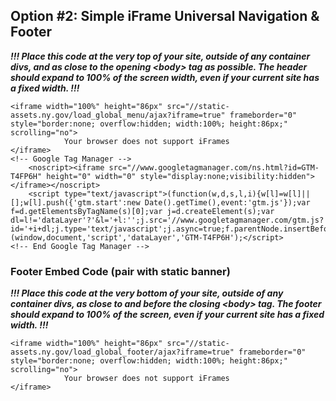 ## Option #2: Simple iFrame Universal Navigation & Footer

___!!! Place this code at the very top of your site, outside of any container divs, and as close to the opening \<body\> tag as possible. The header should expand to 100% of the screen width, even if your current site has a fixed width. !!!___


```
<iframe width="100%" height="86px" src="//static-assets.ny.gov/load_global_menu/ajax?iframe=true" frameborder="0" style="border:none; overflow:hidden; width:100%; height:86px;" scrolling="no">
            Your browser does not support iFrames
</iframe>    
<!-- Google Tag Manager -->
    <noscript><iframe src="//www.googletagmanager.com/ns.html?id=GTM-T4FP6H" height="0" width="0" style="display:none;visibility:hidden"></iframe></noscript>
    <script type="text/javascript">(function(w,d,s,l,i){w[l]=w[l]||[];w[l].push({'gtm.start':new Date().getTime(),event:'gtm.js'});var f=d.getElementsByTagName(s)[0];var j=d.createElement(s);var dl=l!='dataLayer'?'&l='+l:'';j.src='//www.googletagmanager.com/gtm.js?id='+i+dl;j.type='text/javascript';j.async=true;f.parentNode.insertBefore(j,f);})(window,document,'script','dataLayer','GTM-T4FP6H');</script>
<!-- End Google Tag Manager -->
```

### Footer Embed Code (pair with static banner)

 ___!!! Place this code at the very bottom of your site, outside of any container divs, as close to and before the closing \<body\> tag. The footer should expand to 100% of the screen, even if your current site has a fixed width. !!!___

```
<iframe width="100%" height="86px" src="//static-assets.ny.gov/load_global_footer/ajax?iframe=true" frameborder="0" style="border:none; overflow:hidden; width:100%; height:86px;" scrolling="no">
            Your browser does not support iFrames
</iframe>

```
